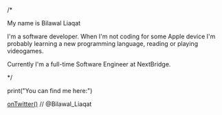 /*

My name is Bilawal Liaqat

I'm a software developer. When I'm not coding for some Apple device I'm probably learning a new programming language, reading or playing videogames.

Currently I'm a full-time  Software Engineer at NextBridge.

*/


print("You can find me here:")

[onTwitter()](https://twitter.com/Bilawal_Liaqat)  // @Bilawal_Liaqat 



